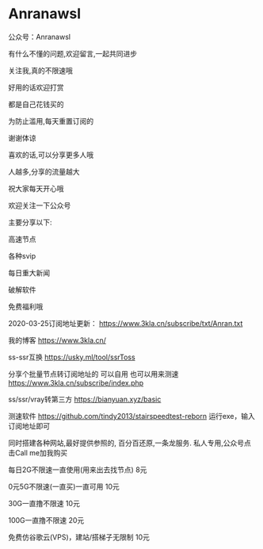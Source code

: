 # Anranawsl
公众号：Anranawsl

有什么不懂的问题,欢迎留言,一起共同进步

关注我,真的不限速哦

好用的话欢迎打赏

都是自己花钱买的

为防止滥用,每天重置订阅的

谢谢体谅

喜欢的话,可以分享更多人哦

人越多,分享的流量越大

祝大家每天开心哦

欢迎关注一下公众号

主要分享以下:

高速节点

各种svip

每日重大新闻

破解软件

免费福利哦


2020-03-25订阅地址更新：
https://www.3kla.cn/subscribe/txt/Anran.txt

我的博客
https://www.3kla.cn/


ss-ssr互换
https://usky.ml/tool/ssrToss


分享个批量节点转订阅地址的 可以自用  也可以用来测速  
https://www.3kla.cn/subscribe/index.php

ss/ssr/vray转第三方
https://bianyuan.xyz/basic


测速软件
https://github.com/tindy2013/stairspeedtest-reborn
运行exe，输入订阅地址即可




同时搭建各种网站,最好提供参照的,
百分百还原,一条龙服务.
私人专用,公众号点击Call me加我购买

每日2G不限速一直使用(用来出去找节点)    8元

0元5G不限速(一直买)一直可用            10元

30G一直撸不限速                       10元

100G一直撸不限速                      20元

免费仿谷歌云(VPS)，建站/搭梯子无限制    10元
